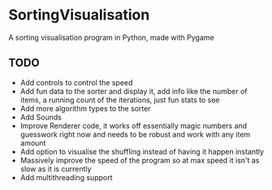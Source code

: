 # SortingVisualisation
A sorting visualisation program in Python, made with Pygame

## TODO
- Add controls to control the speed
- Add fun data to the sorter and display it, add info like the number of items, a running count of the iterations, just fun stats to see
- Add more algorithm types to the sorter
- Add Sounds
- Improve Renderer code, it works off essentially magic numbers and guesswork right now and needs to be robust and work with any item amount
- Add option to visualise the shuffling instead of having it happen instantly
- Massively improve the speed of the program so at max speed it isn't as slow as it is currently
- Add multithreading support
